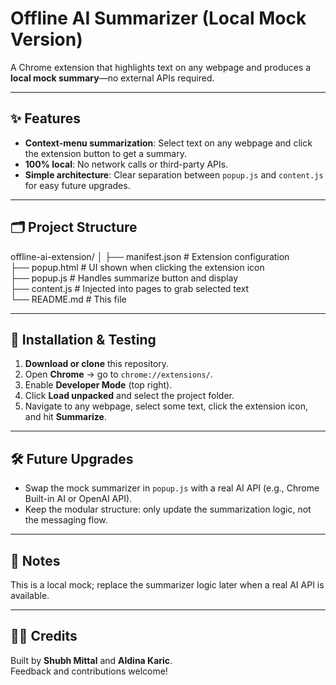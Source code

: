 # Offline AI Summarizer (Local Mock Version)

A Chrome extension that highlights text on any webpage and produces a **local mock summary**—no external APIs required.

---

## ✨ Features
- **Context-menu summarization**: Select text on any webpage and click the extension button to get a summary.
- **100% local**: No network calls or third-party APIs.
- **Simple architecture**: Clear separation between `popup.js` and `content.js` for easy future upgrades.

---

## 🗂 Project Structure
offline-ai-extension/
│
├── manifest.json # Extension configuration  
├── popup.html # UI shown when clicking the extension icon  
├── popup.js # Handles summarize button and display  
├── content.js # Injected into pages to grab selected text  
└── README.md # This file

---

## 🚀 Installation & Testing
1. **Download or clone** this repository.  
2. Open **Chrome** → go to `chrome://extensions/`.  
3. Enable **Developer Mode** (top right).  
4. Click **Load unpacked** and select the project folder.  
5. Navigate to any webpage, select some text, click the extension icon, and hit **Summarize**.

---

## 🛠 Future Upgrades
- Swap the mock summarizer in `popup.js` with a real AI API (e.g., Chrome Built-in AI or OpenAI API).  
- Keep the modular structure: only update the summarization logic, not the messaging flow.

---

## 📌 Notes
This is a local mock; replace the summarizer logic later when a real AI API is available.

---

## 👩‍💻 Credits
Built by **Shubh Mittal** and **Aldina Karic**.  
Feedback and contributions welcome!
